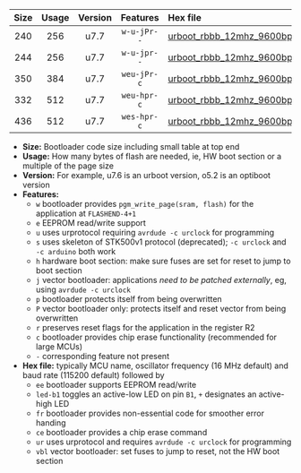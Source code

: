 |Size|Usage|Version|Features|Hex file|
|:-:|:-:|:-:|:-:|:--|
|240|256|u7.7|`w-u-jPr--`|[urboot_rbbb_12mhz_9600bps_led+b5_ur_vbl.hex](https://raw.githubusercontent.com/stefanrueger/urboot.hex/main/boards/rbbb/fcpu_12mhz/9600_bps/urboot_rbbb_12mhz_9600bps_led+b5_ur_vbl.hex)|
|244|256|u7.7|`w-u-jpr--`|[urboot_rbbb_12mhz_9600bps_led+b5_fr_ur_vbl.hex](https://raw.githubusercontent.com/stefanrueger/urboot.hex/main/boards/rbbb/fcpu_12mhz/9600_bps/urboot_rbbb_12mhz_9600bps_led+b5_fr_ur_vbl.hex)|
|350|384|u7.7|`weu-jPr-c`|[urboot_rbbb_12mhz_9600bps_ee_led+b5_fr_ce_ur_vbl.hex](https://raw.githubusercontent.com/stefanrueger/urboot.hex/main/boards/rbbb/fcpu_12mhz/9600_bps/urboot_rbbb_12mhz_9600bps_ee_led+b5_fr_ce_ur_vbl.hex)|
|332|512|u7.7|`weu-hpr-c`|[urboot_rbbb_12mhz_9600bps_ee_led+b5_fr_ce_ur.hex](https://raw.githubusercontent.com/stefanrueger/urboot.hex/main/boards/rbbb/fcpu_12mhz/9600_bps/urboot_rbbb_12mhz_9600bps_ee_led+b5_fr_ce_ur.hex)|
|436|512|u7.7|`wes-hpr-c`|[urboot_rbbb_12mhz_9600bps_ee_led+b5_fr_ce.hex](https://raw.githubusercontent.com/stefanrueger/urboot.hex/main/boards/rbbb/fcpu_12mhz/9600_bps/urboot_rbbb_12mhz_9600bps_ee_led+b5_fr_ce.hex)|

- **Size:** Bootloader code size including small table at top end
- **Usage:** How many bytes of flash are needed, ie, HW boot section or a multiple of the page size
- **Version:** For example, u7.6 is an urboot version, o5.2 is an optiboot version
- **Features:**
  + `w` bootloader provides `pgm_write_page(sram, flash)` for the application at `FLASHEND-4+1`
  + `e` EEPROM read/write support
  + `u` uses urprotocol requiring `avrdude -c urclock` for programming
  + `s` uses skeleton of STK500v1 protocol (deprecated); `-c urclock` and `-c arduino` both work
  + `h` hardware boot section: make sure fuses are set for reset to jump to boot section
  + `j` vector bootloader: applications *need to be patched externally*, eg, using `avrdude -c urclock`
  + `p` bootloader protects itself from being overwritten
  + `P` vector bootloader only: protects itself and reset vector from being overwritten
  + `r` preserves reset flags for the application in the register R2
  + `c` bootloader provides chip erase functionality (recommended for large MCUs)
  + `-` corresponding feature not present
- **Hex file:** typically MCU name, oscillator frequency (16 MHz default) and baud rate (115200 default) followed by
  + `ee` bootloader supports EEPROM read/write
  + `led-b1` toggles an active-low LED on pin `B1`, `+` designates an active-high LED
  + `fr` bootloader provides non-essential code for smoother error handing
  + `ce` bootloader provides a chip erase command
  + `ur` uses urprotocol and requires `avrdude -c urclock` for programming
  + `vbl` vector bootloader: set fuses to jump to reset, not the HW boot section
